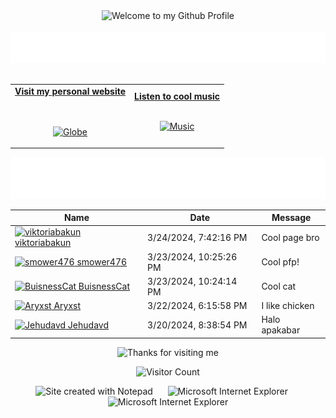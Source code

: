 <!-- "Hero" Header -->
<div align="center">
  <img src="https://github.com/BrunnerLivio/brunnerlivio/blob/master/images/welcome.png?raw=true" style="max-width: 100%;" alt="Welcome to my Github Profile" />
  <br />
  <br />
  <img height="50" alt="My Name is Livio and I like Node.js" src="images/personal_note.svg" />
  <br />
  <br />

</div>

<!-- Social -->
<table width="100%" align="center">
<tr>
<td align="center">
<a href="https://brunnerliv.io">
<strong>Visit my personal website </strong>
<br />
<br />
<br />

<p>

<img alt="Globe" height="80" src="images/globe.gif">
</a>
</p>

</td>


<td align="center">
<a href="https://www.youtube.com/watch?v=3YxaaGgTQYM&ab_channel=EvanescenceVEVO">
<strong>Listen to cool music</strong>
<br />
<br />


<p>
<img height="100" alt="Music" src="images/music.gif"> 
</a>
</p>

</td>
</tr>
</table>

<div align="center">
<a href="https://github.com/BrunnerLivio/brunnerlivio/issues/62#issuecomment-new"><img src="images/guestbook.svg"></a> 
</div>

<!-- Guestbook -->
| Name | Date | Message |
|---|---|---|
| <a href="https://github.com/viktoriabakun"><img width="24" src="https://avatars.githubusercontent.com/u/59821235?s=24&u=e7b0bc5307a9eda6a5960c69eaba04c63985cdd8&v=4" alt="viktoriabakun" /> viktoriabakun</a> |3/24/2024, 7:42:16 PM|Cool page bro|
| <a href="https://github.com/smower476"><img width="24" src="https://avatars.githubusercontent.com/u/121474491?s=24&u=03b0d2c964170a57104838e42324a4832fce6e43&v=4" alt="smower476" /> smower476</a> |3/23/2024, 10:25:26 PM|Cool pfp!|
| <a href="https://github.com/BuisnessCat"><img width="24" src="https://avatars.githubusercontent.com/u/115939865?s=24&u=1008273524ff4e41507497e85f951139e87b9206&v=4" alt="BuisnessCat" /> BuisnessCat</a> |3/23/2024, 10:24:14 PM|Cool cat|
| <a href="https://github.com/Aryxst"><img width="24" src="https://avatars.githubusercontent.com/u/101392520?s=24&u=e151e36a495f1731e2a6fafe6aeb0497416364a8&v=4" alt="Aryxst" /> Aryxst</a> |3/22/2024, 6:15:58 PM|I like chicken|
| <a href="https://github.com/Jehudavd"><img width="24" src="https://avatars.githubusercontent.com/u/89404029?s=24&u=aded8cd05d985f2eb55b5d4c6bedf20989c38651&v=4" alt="Jehudavd" /> Jehudavd</a> |3/20/2024, 8:38:54 PM|Halo apakabar|
<!-- /Guestbook -->

<!-- Footer -->

<div align="center">

<img height="120" alt="Thanks for visiting me" width="100%" src="https://raw.githubusercontent.com/BrunnerLivio/brunnerlivio/master/images/marquee.svg" />
<br />

![Visitor Count](https://profile-counter.glitch.me/brunnerlivio/count.svg)


<img src="https://raw.githubusercontent.com/BrunnerLivio/brunnerlivio/master/images/notepad.gif" alt="Site created with Notepad" height="30" />
<!-- "margin-right: whatever;" -->
<span>&nbsp;&nbsp;&nbsp;&nbsp;</span>  
<img src="https://raw.githubusercontent.com/BrunnerLivio/brunnerlivio/master/images/ie_logo.gif" alt="Microsoft Internet Explorer" />
<span>&nbsp;&nbsp;&nbsp;&nbsp;</span>  
<img src="https://raw.githubusercontent.com/BrunnerLivio/brunnerlivio/master/images/noframes.gif" alt="Microsoft Internet Explorer" />

</div>

